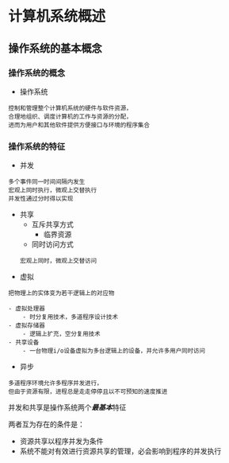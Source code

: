 # 计算机系统概述
## 操作系统的基本概念
### 操作系统的概念
- 操作系统
```
控制和管理整个计算机系统的硬件与软件资源，
合理地组织、调度计算机的工作与资源的分配，
进而为用户和其他软件提供方便接口与环境的程序集合
```
### 操作系统的特征
- 并发
```
多个事件同一时间间隔内发生
宏观上同时执行，微观上交替执行
并发性通过分时得以实现
```
- 共享
	- 互斥共享方式
		- 临界资源
	- 同时访问方式
	```
	宏观上同时，微观上交替访问
	```
- 虚拟
```
把物理上的实体变为若干逻辑上的对应物
```
	- 虚拟处理器
		- 时分复用技术，多道程序设计技术
	- 虚拟存储器
		- 逻辑上扩充，空分复用技术
	- 共享设备
		- 一台物理i/o设备虚拟为多台逻辑上的设备，并允许多用户同时访问
- 异步
```
多道程序环境允许多程序并发进行，
但由于资源有限，进程总是走走停停且以不可预知的速度推进

```
并发和共享是操作系统两个***最基本***特征

两者互为存在的条件是：
- 资源共享以程序并发为条件
- 系统不能对有效进行资源共享的管理，必会影响到程序的并发执行
